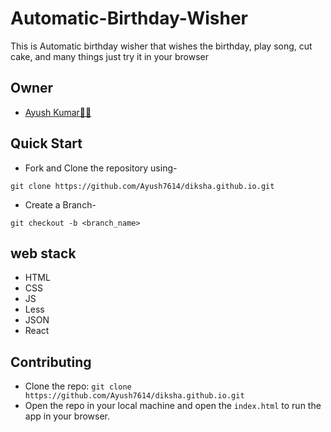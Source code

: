 # Automatic-Birthday-Wisher

This is Automatic birthday wisher that wishes the birthday, play song, cut cake, and many things just try it in your browser

## Owner

* [Ayush Kumar👨‍💻](https://github.com/Ayush7614)


## Quick Start

- Fork and Clone the repository using-
```
git clone https://github.com/Ayush7614/diksha.github.io.git
```
- Create a Branch- 
```
git checkout -b <branch_name>
```
## web stack
- HTML
- CSS
- JS
- Less
- JSON
- React

## Contributing
* Clone the repo: `git clone https://github.com/Ayush7614/diksha.github.io.git`
* Open the repo in your local machine and open the `index.html` to run the app in your browser.</br> </br>

